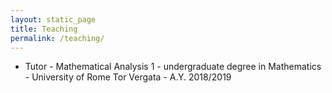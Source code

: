 ```yaml
---
layout: static_page
title: Teaching
permalink: /teaching/
---
```

* Tutor - Mathematical Analysis 1 - undergraduate degree in Mathematics - University of Rome Tor Vergata - A.Y. 2018/2019